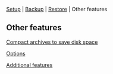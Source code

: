
[Setup](setup.md) | [Backup](backup.md) | [Restore](restore.md) | Other features

## Other features

[Compact archives to save disk space](other_compact.md)

[Options](other_options.md)

[Additional features](other_more.md)

